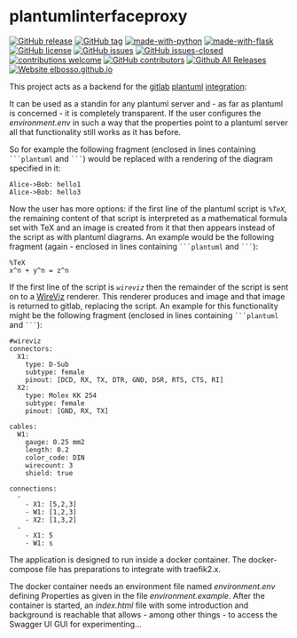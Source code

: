 # plantumlinterfaceproxy

<!---
[![start with why](https://img.shields.io/badge/start%20with-why%3F-brightgreen.svg?style=flat)](http://www.ted.com/talks/simon_sinek_how_great_leaders_inspire_action)
--->
[![GitHub release](https://img.shields.io/github/release/elbosso/plantumlinterfaceproxy/all.svg?maxAge=1)](https://GitHub.com/elbosso/plantumlinterfaceproxy/releases/)
[![GitHub tag](https://img.shields.io/github/tag/elbosso/plantumlinterfaceproxy.svg)](https://GitHub.com/elbosso/plantumlinterfaceproxy/tags/)
[![made-with-python](https://img.shields.io/badge/Made%20with-Python-1f425f.svg)](https://www.python.org/)
[![made-with-flask](https://img.shields.io/badge/Made%20with-Flask-blueviolet)](https://flask.palletsprojects.com/en/1.1.x/quickstart/)
[![GitHub license](https://img.shields.io/github/license/elbosso/plantumlinterfaceproxy.svg)](https://github.com/elbosso/plantumlinterfaceproxy/blob/master/LICENSE)
[![GitHub issues](https://img.shields.io/github/issues/elbosso/plantumlinterfaceproxy.svg)](https://GitHub.com/elbosso/plantumlinterfaceproxy/issues/)
[![GitHub issues-closed](https://img.shields.io/github/issues-closed/elbosso/plantumlinterfaceproxy.svg)](https://GitHub.com/elbosso/plantumlinterfaceproxy/issues?q=is%3Aissue+is%3Aclosed)
[![contributions welcome](https://img.shields.io/badge/contributions-welcome-brightgreen.svg?style=flat)](https://github.com/elbosso/plantumlinterfaceproxy/issues)
[![GitHub contributors](https://img.shields.io/github/contributors/elbosso/plantumlinterfaceproxy.svg)](https://GitHub.com/elbosso/plantumlinterfaceproxy/graphs/contributors/)
[![Github All Releases](https://img.shields.io/github/downloads/elbosso/plantumlinterfaceproxy/total.svg)](https://github.com/elbosso/plantumlinterfaceproxy)
[![Website elbosso.github.io](https://img.shields.io/website-up-down-green-red/https/elbosso.github.io.svg)](https://elbosso.github.io/)

This project acts as a backend for the [gitlab]() [plantuml]() [integration]():

It can be used as a standin for any plantuml server and - as far as plantuml is concerned - it is completely 
transparent. If the user configures the _environment.env_ in such a way that the properties point to a plantuml server all
that functionality still works as it has before.

So for example the following fragment (enclosed in lines containing ` ```plantuml ` and ` ``` `) would be replaced with a rendering of the diagram specified in it:

```
Alice->Bob: hello1
Alice->Bob: hello3
```

Now the user has more options: if the first line of the plantuml script is *`%TeX`*, the remaining content of that script is interpreted
as a mathematical formula set with TeX and an image is created from it that then appears instead of the script as with plantuml diagrams. 
An example would be the following fragment (again - enclosed in lines containing ` ```plantuml ` and ` ``` `):

```
%TeX
x^n + y^n = z^n
```

If the first line of the script is *`wireviz`* then the remainder of the script is sent on to a [WireViz]() renderer. This renderer produces and
image and that image is returned to gitlab, replacing the script. An example for this functionality might be the following fragment (enclosed in lines containing ` ```plantuml ` and ` ``` `):

```
#wireviz
connectors:
  X1:
    type: D-Sub
    subtype: female
    pinout: [DCD, RX, TX, DTR, GND, DSR, RTS, CTS, RI]
  X2:
    type: Molex KK 254
    subtype: female
    pinout: [GND, RX, TX]

cables:
  W1:
    gauge: 0.25 mm2
    length: 0.2
    color_code: DIN
    wirecount: 3
    shield: true

connections:
  -
    - X1: [5,2,3]
    - W1: [1,2,3]
    - X2: [1,3,2]
  -
    - X1: 5
    - W1: s
```

The application is designed to run inside a docker container. The docker-compose file has preparations to integrate with traefik2.x.

The docker container needs an environment file named _environment.env_ defining Properties as given in the file _environment.example_.
After the container is started, an _index.html_ file with some introduction and background is reachable that allows - among other things - 
to access the Swagger UI GUI for experimenting...
